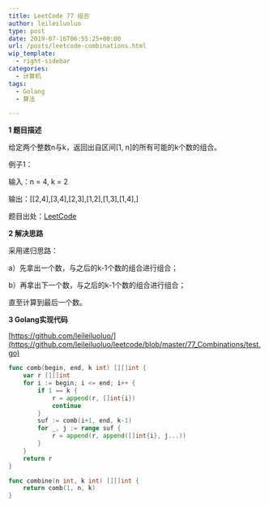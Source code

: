```yaml
---
title: LeetCode 77 组合
author: leileiluoluo
type: post
date: 2019-07-16T06:55:25+00:00
url: /posts/leetcode-combinations.html
wip_template:
  - right-sidebar
categories:
  - 计算机
tags:
  - Golang
  - 算法

---
```

**1 题目描述**
  
给定两个整数n与k，返回出自区间[1, n]的所有可能的k个数的组合。

例子1：

输入：n = 4, k = 2
  
输出：[[2,4],[3,4],[2,3],[1,2],[1,3],[1,4],]

题目出处：[LeetCode](https://leetcode.com/problems/combinations/)

**2 解决思路**
  
采用递归思路：
  
a）先拿出一个数，与之后的k-1个数的组合进行组合；
  
b）再拿出下一个数，与之后的k-1个数的组合进行组合；
  
直至计算到最后一个数。

**3 Golang实现代码**

[https://github.com/leileiluoluo/](https://github.com/leileiluoluo/leetcode/blob/master/77_Combinations/test.go)

```go
func comb(begin, end, k int) [][]int {
    var r [][]int
    for i := begin; i <= end; i++ {
        if 1 == k {
            r = append(r, []int{i})
            continue
        }
        suf := comb(i+1, end, k-1)
        for _, j := range suf {
            r = append(r, append([]int{i}, j...))
        }
    }
    return r
}

func combine(n int, k int) [][]int {
    return comb(1, n, k)
}
```